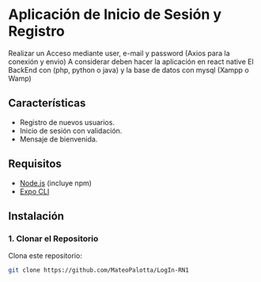 # Aplicación de Inicio de Sesión y Registro

Realizar un Acceso mediante user, e-mail y password (Axios para la conexión y envio)
A considerar deben hacer la aplicación en react native
El BackEnd con (php, python o java) y la base de datos con mysql (Xampp o Wamp)

## Características

- Registro de nuevos usuarios.
- Inicio de sesión con validación.
- Mensaje de bienvenida.

## Requisitos

- [Node.js](https://nodejs.org/) (incluye npm)
- [Expo CLI](https://docs.expo.dev/get-started/installation/)

## Instalación

### 1. Clonar el Repositorio

Clona este repositorio:

```bash
git clone https://github.com/MateoPalotta/LogIn-RN1

